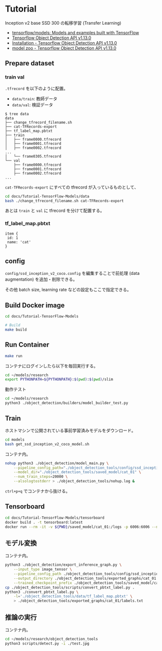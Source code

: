 # Tutorial

Inception v2 base SSD 300 の転移学習 (Transfer Learning)

- [tensorflow/models: Models and examples built with TensorFlow](https://github.com/tensorflow/models)
- [Tensorflow Object Detection API v1.13.0](https://github.com/tensorflow/models/tree/v1.13.0/research/object_detection)
- [Installation - Tensorflow Object Detection API v1.13.0](https://github.com/tensorflow/models/blob/v1.13.0/research/object_detection/g3doc/installation.md)
- [model zoo - Tensorflow Object Detection API v1.13.0](https://github.com/tensorflow/models/blob/v1.13.0/research/object_detection/g3doc/detection_model_zoo.md)



## Prepare dataset

### train val

`.tfrecord` を以下のように配置。

- `data/train`: 教師データ
- `data/val`: 検証データ

```console
$ tree data
data
├── change_tfrecord_filename.sh
├── cat-TFRecords-export
├── tf_label_map.pbtxt
├── train
│   ├── frame0000.tfrecord
│   ├── frame0001.tfrecord
│   ├── frame0002.tfrecord
...
│   └── frame0305.tfrecord
└── val
    ├── frame0000.tfrecord
    ├── frame0001.tfrecord
    ├── frame0002.tfrecord
...
```

`cat-TFRecords-export` にすべての tfrecord が入っているものとして、

```sh
cd docs/Tutorial-TensorFlow-Models/data
bash ./change_tfrecord_filename.sh cat-TFRecords-export
```

あとは `train` と `val` に tfrecord を分けて配置する。

### tf_label_map.pbtxt

```
item {
 id: 1
 name: 'cat'
}
```



## config

`config/ssd_inception_v2_coco.config` を編集することで前処理 (data augmentation) を追加・削除できる。

その他 batch size, learning rate などの設定もここで指定できる。



## Build Docker image

```sh
cd docs/Tutorial-TensorFlow-Models
```

```sh
# Build
make build
```



## Run Container

```sh
make run
```

コンテナにログインしたら以下を毎回実行する。

```sh
cd ~/models/research
export PYTHONPATH=${PYTHONPATH}:$(pwd):$(pwd)/slim
```

動作テスト

```sh
cd ~/models/research
python3 ./object_detection/builders/model_builder_test.py
```



## Train

ホストマシンで公開されている事前学習済みモデルをダウンロード。

```sh
cd models
bash get_ssd_inception_v2_coco_model.sh
```

コンテナ内。

```sh
nohup python3 ./object_detection/model_main.py \
    --pipeline_config_path="./object_detection_tools/config/ssd_inception_v2_coco.config" \
    --model_dir="./object_detection_tools/saved_model/cat_01" \
    --num_train_steps=20000 \
    --alsologtostderr > ./object_detection_tools/nohup.log &
```

`ctrl+p+q` でコンテナから抜ける。



## Tensorboard

```sh
cd docs/Tutorial-TensorFlow-Models/tensorboard
docker build . -t tensorboard:latest
docker run --rm -it -v ${PWD}/saved_model/cat_01:/logs -p 6006:6006 --network host --name tensorboard tensorboard:latest
```



## モデル変換

コンテナ内。

```sh
python3 ./object_detection/export_inference_graph.py \
    --input_type image_tensor \
    --pipeline_config_path ./object_detection_tools/config/ssd_inception_v2_coco.config \
    --output_directory ./object_detection_tools/exported_graphs/cat_01 \
    --trained_checkpoint_prefix ./object_detection_tools/saved_model/cat_01/model.ckpt-5555
cp ./object_detection_tools/scripts/convert_pbtxt_label.py .
python3 ./convert_pbtxt_label.py \
    -l='./object_detection_tools/data/tf_label_map.pbtxt' \
    > ./object_detection_tools/exported_graphs/cat_01/labels.txt
```



## 推論の実行

コンテナ内。

```sh
cd ~/models/research/object_detection_tools
python3 scripts/detect.py -i ./test.jpg
```
